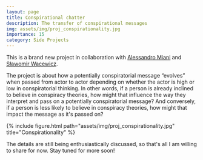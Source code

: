 ```yaml
---
layout: page
title: Conspirational chatter
description: The transfer of conspirational messages
img: assets/img/proj_conspirationality.jpg
importance: 15
category: Side Projects
---
```


This is a brand new project in collaboration with <a href="https://www.unine.ch/ipto/home/collaborateurstrices/miani-alessandro.html">Alessandro Miani</a> and <a href="https://scholar.google.com/citations?user=VX2w_T4AAAAJ&hl=pl">Sławomir Wacewicz</a>.

The project is about how a potentially conspiratorial message “evolves” when passed from actor to actor depending on whether the actor is high or low in conspiratorial thinking. In other words, if a person is already inclined to believe in conspiracy theories, how might that influence the way they interpret and pass on a potentially conspiratorial message? And conversely, if a person is less likely to believe in conspiracy theories, how might that impact the message as it's passed on?  

<div class="row">
    <div class="col-sm mt-3 mt-md-0 d-flex justify-content-center">
        <div class="img-fluid rounded z-depth-1 align-self-center">
            {% include figure.html path="assets/img/proj_conspirationality.jpg" title="Conspirationality" %}
        </div>
    </div>
</div>

The details are still being enthusiastically discussed, so that's all I am willing to share for now. Stay tuned for more soon!
